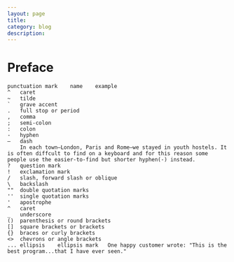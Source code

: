 ```yaml
---
layout: page
title:	
category: blog
description: 
---
```

# Preface

	punctuation mark	name	example
	^	caret
	~	tilde
	`	grave accent
	.	full stop or period	
	, 	comma
	;	semi-colon
	:	colon
	-	hyphen
	—	dash 
		In each town—London, Paris and Rome—we stayed in youth hostels. It is often diffcult to find on a keyboard and for this reason some people use the easier-to-find but shorter hyphen(-) instead.
	?	question mark
	!	exclamation mark
	/	slash, forward slash or oblique
	\ 	backslash
	""	double quotation marks
	''	single quotation marks
	'	apostrophe
	^	caret
	_	underscore
	()	parenthesis or round brackets
	[]	square brackets or brackets
	{}	braces or curly brackets
	<>	chevrons or angle brackets
	...	ellipsis	ellipsis mark	One happy customer wrote: "This is the best program...that I have ever seen."
